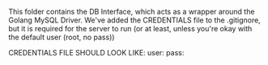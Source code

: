 This folder contains the DB Interface, which acts as a wrapper around the Golang MySQL Driver.
We've added the CREDENTIALS file to the .gitignore, but it is required for the server to run (or at least, unless you're okay with the default user (root, no pass))

CREDENTIALS FILE SHOULD LOOK LIKE:
user:<username>
pass:<password>